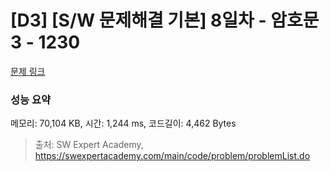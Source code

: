 # [D3] [S/W 문제해결 기본] 8일차 - 암호문3 - 1230 

[문제 링크](https://swexpertacademy.com/main/code/problem/problemDetail.do?contestProbId=AV14zIwqAHwCFAYD) 

### 성능 요약

메모리: 70,104 KB, 시간: 1,244 ms, 코드길이: 4,462 Bytes



> 출처: SW Expert Academy, https://swexpertacademy.com/main/code/problem/problemList.do
